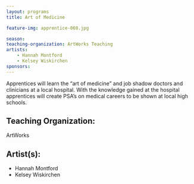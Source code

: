 ```yaml
---
layout: programs
title: Art of Medicine

feature-img: apprentice-060.jpg

season:
teaching-organization: ArtWorks Teaching
artists:
    - Hannah Montford
    - Kelsey Wiskirchen
sponsors:
---
```


Apprentices will learn the “art of medicine” and job shadow doctors and clinicians at a local hospital.   With the knowledge gained at the hospital apprentices will create PSA’s on medical careers to be shown at local high schools. 


## Teaching Organization:
ArtWorks

## Artist(s):
- Hannah Montford
- Kelsey Wiskirchen
